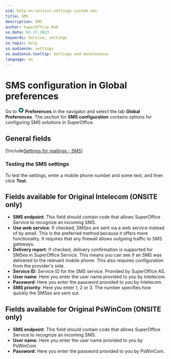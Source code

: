 ```yaml
---
uid: help-en-service-settings-system-sms
title: SMS
description: SMS
author: SuperOffice RnD
so.date: 03.27.2023
keywords: Service, settings
so.topic: help
so.audience: settings
so.audience.tooltip: Settings and maintenance
language: en
---
```


# SMS configuration in Global preferences

Go to ![icon][img1] **Preferences** in the navigator and select the tab **Global Preferences**. The section for **SMS configuration** contains options for configuring SMS solutions in SuperOffice.

## General fields

[!include[Settings for mailings - SMS](../../../../marketing/learn/includes/mailing-settings-sms.md)]

### Testing the SMS settings

To test the settings, enter a mobile phone number and some text, and then click **Test**.

## Fields available for Original Intelecom (ONSITE only)

* **SMS endpoint**: This field should contain code that allows SuperOffice Service to recognize an incoming SMS.
* **Use web service**: If checked, SMSes are sent via a web service instead of by email. This is the preferred method because it offers more functionality. It requires that any firewall allows outgoing traffic to SMS gateways.
* **Delivery report**: If checked, delivery confirmation is supported for SMSes in SuperOffice Service. This means you can see if an SMS was delivered to the relevant mobile phone. This also requires configuration from the provider's side.
* **Service ID**: Service ID for the SMS service. Provided by SuperOffice AS.
* **User name**: Here you enter the user name provided to you by Intelecom.
* **Password**: Here you enter the password provided to you by Intelecom.
* **SMS priority**: Here you enter 1, 2 or 3. The number specifies how quickly the SMSes are sent out.

## Fields available for Original PsWinCom (ONSITE only)

* **SMS endpoint**: This field should contain code that allows SuperOffice Service to recognize an incoming SMS.
* **User name**: Here you enter the user name provided to you by PsWinCom.
* **Password**: Here you enter the password provided to you by PsWinCom.

<!-- Referenced links -->

<!-- Referenced images -->
[img1]: ../../../../../../common/icons/nav-admin-preferences-active.png
